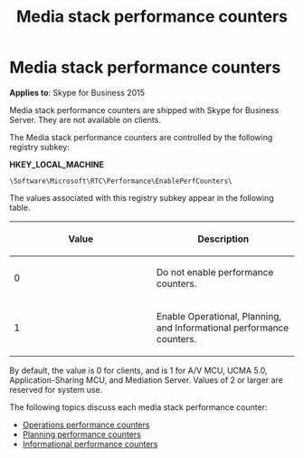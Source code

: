 ﻿---
title: Media stack performance counters
TOCTitle: Media stack performance counters
ms:assetid: c2476bf2-bb17-4f28-b69b-060fb21924e9
ms:mtpsurl: https://msdn.microsoft.com/en-us/library/Dn466085(v=office.16)
ms:contentKeyID: 65240039
ms.date: 07/27/2015
mtps_version: v=office.16
---

# Media stack performance counters


**Applies to**: Skype for Business 2015

Media stack performance counters are shipped with Skype for Business Server. They are not available on clients.

The Media stack performance counters are controlled by the following registry subkey:

<!--<pre IsFakePre="true" xmlns="https://www.w3.org/1999/xhtml">-->

<strong>HKEY_LOCAL_MACHINE</strong>

`\Software\Microsoft\RTC\Performance\EnablePerfCounters\`


The values associated with this registry subkey appear in the following table.

<table>
<colgroup>
<col style="width: 50%" />
<col style="width: 50%" />
</colgroup>
<thead>
<tr class="header">
<th><p>Value</p></th>
<th><p>Description</p></th>
</tr>
</thead>
<tbody>
<tr class="odd">
<td><p>0</p></td>
<td><p>Do not enable performance counters.</p></td>
</tr>
<tr class="even">
<td><p>1</p></td>
<td><p>Enable Operational, Planning, and Informational performance counters.</p></td>
</tr>
</tbody>
</table>


By default, the value is 0 for clients, and is 1 for A/V MCU, UCMA 5.0, Application-Sharing MCU, and Mediation Server. Values of 2 or larger are reserved for system use.

The following topics discuss each media stack performance counter:

- [Operations performance counters](operations-performance-counters.md)
- [Planning performance counters](planning-performance-counters.md)
- [Informational performance counters](informational-performance-counters.md)

